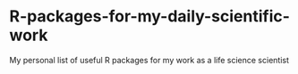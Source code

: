 # R-packages-for-my-daily-scientific-work
My personal list of useful R packages for my work as a life science scientist 

